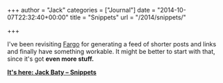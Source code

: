 +++
author = "Jack"
categories = ["Journal"]
date = "2014-10-07T22:32:40+00:00"
title = "Snippets"
url = "/2014/snippets/"

+++

I've been revisiting [Fargo][1] for generating a feed of shorter posts and links and finally have something workable. It might be better to start with that, since it's got **even more stuff.**

**[It's here: Jack Baty &#8211; Snippets][2]**

 [1]: http://fargo.io
 [2]: http://snippets.baty.net